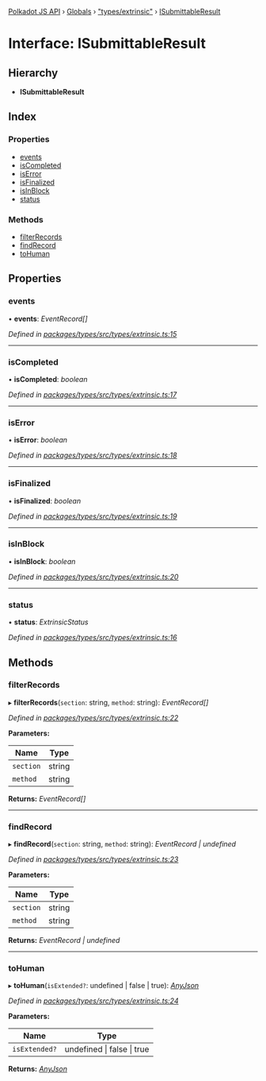 [Polkadot JS API](../README.md) › [Globals](../globals.md) › ["types/extrinsic"](../modules/_types_extrinsic_.md) › [ISubmittableResult](_types_extrinsic_.isubmittableresult.md)

# Interface: ISubmittableResult

## Hierarchy

* **ISubmittableResult**

## Index

### Properties

* [events](_types_extrinsic_.isubmittableresult.md#events)
* [isCompleted](_types_extrinsic_.isubmittableresult.md#iscompleted)
* [isError](_types_extrinsic_.isubmittableresult.md#iserror)
* [isFinalized](_types_extrinsic_.isubmittableresult.md#isfinalized)
* [isInBlock](_types_extrinsic_.isubmittableresult.md#isinblock)
* [status](_types_extrinsic_.isubmittableresult.md#status)

### Methods

* [filterRecords](_types_extrinsic_.isubmittableresult.md#filterrecords)
* [findRecord](_types_extrinsic_.isubmittableresult.md#findrecord)
* [toHuman](_types_extrinsic_.isubmittableresult.md#tohuman)

## Properties

###  events

• **events**: *EventRecord[]*

*Defined in [packages/types/src/types/extrinsic.ts:15](https://github.com/polkadot-js/api/blob/ca9f671553/packages/types/src/types/extrinsic.ts#L15)*

___

###  isCompleted

• **isCompleted**: *boolean*

*Defined in [packages/types/src/types/extrinsic.ts:17](https://github.com/polkadot-js/api/blob/ca9f671553/packages/types/src/types/extrinsic.ts#L17)*

___

###  isError

• **isError**: *boolean*

*Defined in [packages/types/src/types/extrinsic.ts:18](https://github.com/polkadot-js/api/blob/ca9f671553/packages/types/src/types/extrinsic.ts#L18)*

___

###  isFinalized

• **isFinalized**: *boolean*

*Defined in [packages/types/src/types/extrinsic.ts:19](https://github.com/polkadot-js/api/blob/ca9f671553/packages/types/src/types/extrinsic.ts#L19)*

___

###  isInBlock

• **isInBlock**: *boolean*

*Defined in [packages/types/src/types/extrinsic.ts:20](https://github.com/polkadot-js/api/blob/ca9f671553/packages/types/src/types/extrinsic.ts#L20)*

___

###  status

• **status**: *ExtrinsicStatus*

*Defined in [packages/types/src/types/extrinsic.ts:16](https://github.com/polkadot-js/api/blob/ca9f671553/packages/types/src/types/extrinsic.ts#L16)*

## Methods

###  filterRecords

▸ **filterRecords**(`section`: string, `method`: string): *EventRecord[]*

*Defined in [packages/types/src/types/extrinsic.ts:22](https://github.com/polkadot-js/api/blob/ca9f671553/packages/types/src/types/extrinsic.ts#L22)*

**Parameters:**

Name | Type |
------ | ------ |
`section` | string |
`method` | string |

**Returns:** *EventRecord[]*

___

###  findRecord

▸ **findRecord**(`section`: string, `method`: string): *EventRecord | undefined*

*Defined in [packages/types/src/types/extrinsic.ts:23](https://github.com/polkadot-js/api/blob/ca9f671553/packages/types/src/types/extrinsic.ts#L23)*

**Parameters:**

Name | Type |
------ | ------ |
`section` | string |
`method` | string |

**Returns:** *EventRecord | undefined*

___

###  toHuman

▸ **toHuman**(`isExtended?`: undefined | false | true): *[AnyJson](../modules/_types_helpers_.md#anyjson)*

*Defined in [packages/types/src/types/extrinsic.ts:24](https://github.com/polkadot-js/api/blob/ca9f671553/packages/types/src/types/extrinsic.ts#L24)*

**Parameters:**

Name | Type |
------ | ------ |
`isExtended?` | undefined &#124; false &#124; true |

**Returns:** *[AnyJson](../modules/_types_helpers_.md#anyjson)*
